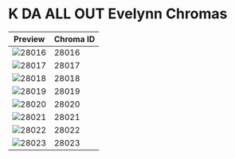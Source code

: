 # K DA ALL OUT Evelynn Chromas

| Preview | Chroma ID |
|---------|-----------|
| ![28016](https://raw.communitydragon.org/latest/plugins/rcp-be-lol-game-data/global/default/v1/champion-chroma-images/28/28016.png) | 28016 |
| ![28017](https://raw.communitydragon.org/latest/plugins/rcp-be-lol-game-data/global/default/v1/champion-chroma-images/28/28017.png) | 28017 |
| ![28018](https://raw.communitydragon.org/latest/plugins/rcp-be-lol-game-data/global/default/v1/champion-chroma-images/28/28018.png) | 28018 |
| ![28019](https://raw.communitydragon.org/latest/plugins/rcp-be-lol-game-data/global/default/v1/champion-chroma-images/28/28019.png) | 28019 |
| ![28020](https://raw.communitydragon.org/latest/plugins/rcp-be-lol-game-data/global/default/v1/champion-chroma-images/28/28020.png) | 28020 |
| ![28021](https://raw.communitydragon.org/latest/plugins/rcp-be-lol-game-data/global/default/v1/champion-chroma-images/28/28021.png) | 28021 |
| ![28022](https://raw.communitydragon.org/latest/plugins/rcp-be-lol-game-data/global/default/v1/champion-chroma-images/28/28022.png) | 28022 |
| ![28023](https://raw.communitydragon.org/latest/plugins/rcp-be-lol-game-data/global/default/v1/champion-chroma-images/28/28023.png) | 28023 |
